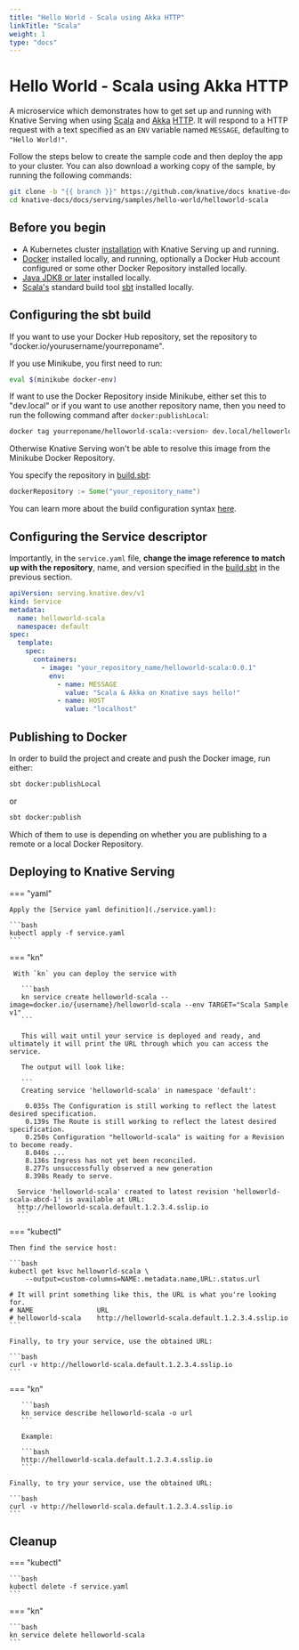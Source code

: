 ```yaml
---
title: "Hello World - Scala using Akka HTTP"
linkTitle: "Scala"
weight: 1
type: "docs"
---
```


# Hello World - Scala using Akka HTTP

A microservice which demonstrates how to get set up and running with Knative
Serving when using [Scala](https://scala-lang.org/) and [Akka](https://akka.io/)
[HTTP](https://doc.akka.io/docs/akka-http/current/). It will respond to a HTTP
request with a text specified as an `ENV` variable named `MESSAGE`, defaulting
to `"Hello World!"`.

Follow the steps below to create the sample code and then deploy the app to your
cluster. You can also download a working copy of the sample, by running the
following commands:

```bash
git clone -b "{{ branch }}" https://github.com/knative/docs knative-docs
cd knative-docs/docs/serving/samples/hello-world/helloworld-scala
```

## Before you begin

- A Kubernetes cluster [installation](../../../../install/) with
  Knative Serving up and running.
- [Docker](https://www.docker.com) installed locally, and running, optionally a
  Docker Hub account configured or some other Docker Repository installed
  locally.
- [Java JDK8 or later](https://adoptopenjdk.net/installation.html) installed
  locally.
- [Scala's](https://scala-lang.org/) standard build tool
  [sbt](https://www.scala-sbt.org/) installed locally.

## Configuring the sbt build

If you want to use your Docker Hub repository, set the repository to
"docker.io/yourusername/yourreponame".

If you use Minikube, you first need to run:

```bash
eval $(minikube docker-env)
```

If want to use the Docker Repository inside Minikube, either set this to
"dev.local" or if you want to use another repository name, then you need to run
the following command after `docker:publishLocal`:

```bash
docker tag yourreponame/helloworld-scala:<version> dev.local/helloworld-scala:<version>
```

Otherwise Knative Serving won't be able to resolve this image from the Minikube
Docker Repository.

You specify the repository in [build.sbt](./build.sbt):

```scala
dockerRepository := Some("your_repository_name")
```

You can learn more about the build configuration syntax
[here](https://www.scala-sbt.org/1.x/docs/Basic-Def.html).

## Configuring the Service descriptor

Importantly, in the `service.yaml` file, **change the
image reference to match up with the repository**, name, and version specified
in the [build.sbt](./build.sbt) in the previous section.

```yaml
apiVersion: serving.knative.dev/v1
kind: Service
metadata:
  name: helloworld-scala
  namespace: default
spec:
  template:
    spec:
      containers:
        - image: "your_repository_name/helloworld-scala:0.0.1"
          env:
            - name: MESSAGE
              value: "Scala & Akka on Knative says hello!"
            - name: HOST
              value: "localhost"
```

## Publishing to Docker

In order to build the project and create and push the Docker image, run either:

```bash
sbt docker:publishLocal
```

or

```bash
sbt docker:publish
```

Which of them to use is depending on whether you are publishing to a remote or a
local Docker Repository.

## Deploying to Knative Serving


=== "yaml"

    Apply the [Service yaml definition](./service.yaml):

    ```bash
    kubectl apply -f service.yaml
    ```

=== "kn"

     With `kn` you can deploy the service with

       ```bash
       kn service create helloworld-scala --image=docker.io/{username}/helloworld-scala --env TARGET="Scala Sample v1"
       ```

       This will wait until your service is deployed and ready, and ultimately it will print the URL through which you can access the service.

       The output will look like:

       ```
       Creating service 'helloworld-scala' in namespace 'default':

        0.035s The Configuration is still working to reflect the latest desired specification.
        0.139s The Route is still working to reflect the latest desired specification.
        0.250s Configuration "helloworld-scala" is waiting for a Revision to become ready.
        8.040s ...
        8.136s Ingress has not yet been reconciled.
        8.277s unsuccessfully observed a new generation
        8.398s Ready to serve.

      Service 'helloworld-scala' created to latest revision 'helloworld-scala-abcd-1' is available at URL:
      http://helloworld-scala.default.1.2.3.4.sslip.io
      ```

=== "kubectl"

    Then find the service host:

    ```bash
    kubectl get ksvc helloworld-scala \
        --output=custom-columns=NAME:.metadata.name,URL:.status.url

    # It will print something like this, the URL is what you're looking for.
    # NAME                URL
    # helloworld-scala    http://helloworld-scala.default.1.2.3.4.sslip.io
    ```

    Finally, to try your service, use the obtained URL:

    ```bash
    curl -v http://helloworld-scala.default.1.2.3.4.sslip.io
    ```


=== "kn"

       ```bash
       kn service describe helloworld-scala -o url
       ```

       Example:

       ```bash
       http://helloworld-scala.default.1.2.3.4.sslip.io
       ```

    Finally, to try your service, use the obtained URL:

    ```bash
    curl -v http://helloworld-scala.default.1.2.3.4.sslip.io
    ```

## Cleanup

=== "kubectl"

    ```bash
    kubectl delete -f service.yaml
    ```

=== "kn"

    ```bash
    kn service delete helloworld-scala
    ```
